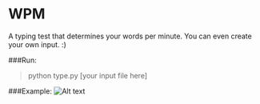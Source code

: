 WPM
===

A typing test that determines your words per minute. You can even create your own input. :)

###Run:

>python type.py [your input file here]

###Example:
![Alt text](http://i307.photobucket.com/albums/nn284/xLitoRayRay/test_zpscec30719.png "WPM")
